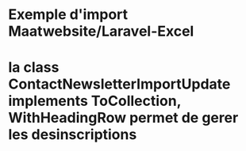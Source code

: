 # Exemple d'import Maatwebsite/Laravel-Excel
# la class ContactNewsletterImportUpdate implements ToCollection, WithHeadingRow permet de gerer les desinscriptions

